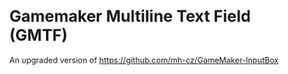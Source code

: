 # Gamemaker Multiline Text Field (GMTF)
An upgraded version of https://github.com/mh-cz/GameMaker-InputBox
